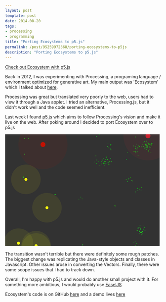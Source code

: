 ```yaml
---
layout: post
template: post
date: 2014-08-20
tags:
- processing
- programming
title: "Porting Ecosystems to p5.js"
permalink: /post/95259972368/porting-ecosystems-to-p5js
description: "Porting Ecosystems to p5.js"
---
```

[Check out Ecosystem with p5.js](http://randylubin.github.io/ecosystem-p5js/)

Back in 2012, I was experimenting with Processing, a programing language / environment optimized for generative art. My main output was 'Ecosystem' which I talked about [here](http://blog.randylubin.com/post/22111666178/ecosystem-a-little-art-project).

Processing was great but translated very poorly to the web, users had to view it through a Java applet. I tried an alternative, Processing.js, but it didn't work well and the code seemed inefficient.

Last week I found [p5.js](http://p5js.org/) which aims to follow Processing's vision and make it live on the web. After poking around I decided to port Ecosystem over to p5.js

![](/images/9f87dcdc5e90d1e3e1d2a7f26d66a4f404ec8b4117636a3a3d093a9ea6dde969.png)

The transition wasn't terrible but there were definitely some rough patches. The biggest change was replicating the Java-style objects and classes in Javascript. Other issues arose in converting the Vectors. Finally, there were some scope issues that I had to track down.

Overall, I'm happy with p5.js and would do another small project with it. For something more ambitious, I would probably use [EaselJS](http://www.createjs.com/#!/EaselJS)

Ecosystem's code is on GitHub [here](https://github.com/randylubin/ecosystem-p5js) and a demo lives [here](http://randylubin.github.io/ecosystem-p5js/)